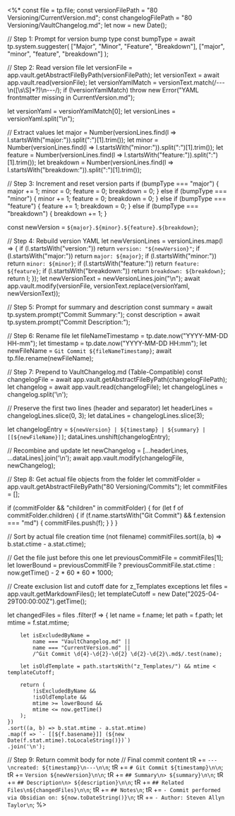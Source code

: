 <%*
const file = tp.file;
const versionFilePath = "80 Versioning/CurrentVersion.md";
const changelogFilePath = "80 Versioning/VaultChangelog.md";
let now = new Date();

// Step 1: Prompt for version bump type
const bumpType = await tp.system.suggester(
	["Major", "Minor", "Feature", "Breakdown"],
	["major", "minor", "feature", "breakdown"]
);

// Step 2: Read version file
let versionFile = app.vault.getAbstractFileByPath(versionFilePath);
let versionText = await app.vault.read(versionFile);
let versionYamlMatch = versionText.match(/---\n([\s\S]*?)\n---/);
if (!versionYamlMatch) throw new Error("YAML frontmatter missing in CurrentVersion.md");

let versionYaml = versionYamlMatch[0];
let versionLines = versionYaml.split("\n");

// Extract values
let major = Number(versionLines.find(l => l.startsWith("major:")).split(":")[1].trim());
let minor = Number(versionLines.find(l => l.startsWith("minor:")).split(":")[1].trim());
let feature = Number(versionLines.find(l => l.startsWith("feature:")).split(":")[1].trim());
let breakdown = Number(versionLines.find(l => l.startsWith("breakdown:")).split(":")[1].trim());

// Step 3: Increment and reset version parts
if (bumpType === "major") {
	major += 1; minor = 0; feature = 0; breakdown = 0;
} else if (bumpType === "minor") {
	minor += 1; feature = 0; breakdown = 0;
} else if (bumpType === "feature") {
	feature += 1; breakdown = 0;
} else if (bumpType === "breakdown") {
	breakdown += 1;
}

const newVersion = `${major}.${minor}.${feature}.${breakdown}`;

// Step 4: Rebuild version YAML
let newVersionLines = versionLines.map(l => {
	if (l.startsWith("version:")) return `version: "${newVersion}"`;
	if (l.startsWith("major:")) return `major: ${major}`;
	if (l.startsWith("minor:")) return `minor: ${minor}`;
	if (l.startsWith("feature:")) return `feature: ${feature}`;
	if (l.startsWith("breakdown:")) return `breakdown: ${breakdown}`;
	return l;
});
let newVersionText = newVersionLines.join("\n");
await app.vault.modify(versionFile, versionText.replace(versionYaml, newVersionText));

// Step 5: Prompt for summary and description
const summary = await tp.system.prompt("Commit Summary:");
const description = await tp.system.prompt("Commit Description:");

// Step 6: Rename file
let fileNameTimestamp = tp.date.now("YYYY-MM-DD HH-mm");
let timestamp = tp.date.now("YYYY-MM-DD HH:mm");
let newFileName = `Git Commit ${fileNameTimestamp}`;
await tp.file.rename(newFileName);

// Step 7: Prepend to VaultChangelog.md (Table-Compatible)
const changelogFile = await app.vault.getAbstractFileByPath(changelogFilePath);
let changelog = await app.vault.read(changelogFile);
let changelogLines = changelog.split('\n');

// Preserve the first two lines (header and separator)
let headerLines = changelogLines.slice(0, 3);
let dataLines = changelogLines.slice(3);

let changelogEntry = `${newVersion} | ${timestamp} | ${summary} | [[${newFileName}]]`;
dataLines.unshift(changelogEntry);

// Recombine and update
let newChangelog = [...headerLines, ...dataLines].join('\n');
await app.vault.modify(changelogFile, newChangelog);


// Step 8: Get actual file objects from the folder
let commitFolder = app.vault.getAbstractFileByPath("80 Versioning/Commits");
let commitFiles = [];

if (commitFolder && "children" in commitFolder) {
	for (let f of commitFolder.children) {
		if (f.name.startsWith("Git Commit") && f.extension === "md") {
			commitFiles.push(f);
		}
	}
}

// Sort by actual file creation time (not filename)
commitFiles.sort((a, b) => b.stat.ctime - a.stat.ctime);

// Get the file just before this one
let previousCommitFile = commitFiles[1];
let lowerBound = previousCommitFile ? previousCommitFile.stat.ctime : now.getTime() - 2 * 60 * 60 * 1000;

// Create exclusion list and cutoff date for z_Templates exceptions
let files = app.vault.getMarkdownFiles();
let templateCutoff = new Date("2025-04-29T00:00:00Z").getTime();

let changedFiles = files
	.filter(f => {
		let name = f.name;
		let path = f.path;
		let mtime = f.stat.mtime;

		let isExcludedByName =
			name === "VaultChangelog.md" ||
			name === "CurrentVersion.md" ||
			/^Git Commit \d{4}-\d{2}-\d{2} \d{2}-\d{2}\.md$/.test(name);

		let isOldTemplate = path.startsWith("z_Templates/") && mtime < templateCutoff;

		return (
			!isExcludedByName &&
			!isOldTemplate &&
			mtime >= lowerBound &&
			mtime <= now.getTime()
		);
	})
	.sort((a, b) => b.stat.mtime - a.stat.mtime)
	.map(f => `- [[${f.basename}]] (${new Date(f.stat.mtime).toLocaleString()})`)
	.join('\n');

// Step 9: Return commit body for note
// Final commit content
tR += `---\ncreated: ${timestamp}\n---\n\n`;
tR += `# Git Commit ${timestamp}\n\n`;
tR += `Version ${newVersion}\n\n`;
tR += `## Summary\n> ${summary}\n\n`;
tR += `## Description\n> ${description}\n\n`;
tR += `## Related Files\n${changedFiles}\n\n`;
tR += `## Notes\n`;
tR += `- Commit performed via Obsidian on: ${now.toDateString()}\n`;
tR += `- Author: Steven Allyn Taylor\n`;
%>
